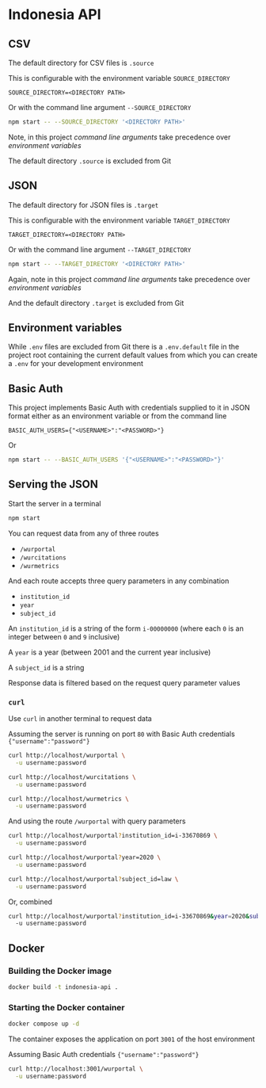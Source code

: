 # Indonesia API

## CSV

The default directory for CSV files is `.source`

This is configurable with the environment variable `SOURCE_DIRECTORY`

```dotenv
SOURCE_DIRECTORY=<DIRECTORY PATH>
```

Or with the command line argument `--SOURCE_DIRECTORY`

```bash
npm start -- --SOURCE_DIRECTORY '<DIRECTORY PATH>'
```

Note, in this project _command line arguments_ take precedence over _environment variables_

The default directory `.source` is excluded from Git

## JSON

The default directory for JSON files is `.target`

This is configurable with the environment variable `TARGET_DIRECTORY`

```dotenv
TARGET_DIRECTORY=<DIRECTORY PATH>
```

Or with the command line argument `--TARGET_DIRECTORY`

```bash
npm start -- --TARGET_DIRECTORY '<DIRECTORY PATH>'
```

Again, note in this project _command line arguments_ take precedence over _environment variables_

And the default directory `.target` is excluded from Git

## Environment variables

While `.env` files are excluded from Git there is a `.env.default` file in the project root containing the current default values from which you can create a `.env` for your development environment

## Basic Auth

This project implements Basic Auth with credentials supplied to it in JSON format either as an environment variable or from the command line

```dotenv
BASIC_AUTH_USERS={"<USERNAME>":"<PASSWORD>"}
```

Or

```bash
npm start -- --BASIC_AUTH_USERS '{"<USERNAME>":"<PASSWORD>"}'
```

## Serving the JSON

Start the server in a terminal

```bash
npm start
```

You can request data from any of three routes

- `/wurportal`
- `/wurcitations`
- `/wurmetrics`

And each route accepts three query parameters in any combination

- `institution_id`
- `year`
- `subject_id`

An `institution_id` is a string of the form `i-00000000` (where each `0` is an integer between `0` and `9` inclusive)

A `year` is a year (between 2001 and the current year inclusive)

A `subject_id` is a string

Response data is filtered based on the request query parameter values

### `curl`

Use `curl` in another terminal to request data

Assuming the server is running on port `80` with Basic Auth credentials `{"username":"password"}`

```bash
curl http://localhost/wurportal \
  -u username:password
```

```bash
curl http://localhost/wurcitations \
  -u username:password
```

```bash
curl http://localhost/wurmetrics \
  -u username:password
```

And using the route `/wurportal` with query parameters

```bash
curl http://localhost/wurportal?institution_id=i-33670869 \
  -u username:password
```

```bash
curl http://localhost/wurportal?year=2020 \
  -u username:password
```

```bash
curl http://localhost/wurportal?subject_id=law \
  -u username:password
```

Or, combined

```bash
curl http://localhost/wurportal?institution_id=i-33670869&year=2020&subject_id=law \
  -u username:password
```

## Docker

### Building the Docker image

```bash
docker build -t indonesia-api .
```

### Starting the Docker container

```bash
docker compose up -d
```

The container exposes the application on port `3001` of the host environment

Assuming Basic Auth credentials `{"username":"password"}`

```bash
curl http://localhost:3001/wurportal \
  -u username:password
```
